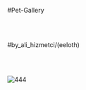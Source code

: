 #Pet-Gallery 

<br><br>


#by_ali_hizmetci/(eeloth)

<br><br>

![444](https://user-images.githubusercontent.com/56802853/98485088-e5881580-2224-11eb-865f-955cb80f360b.PNG)


